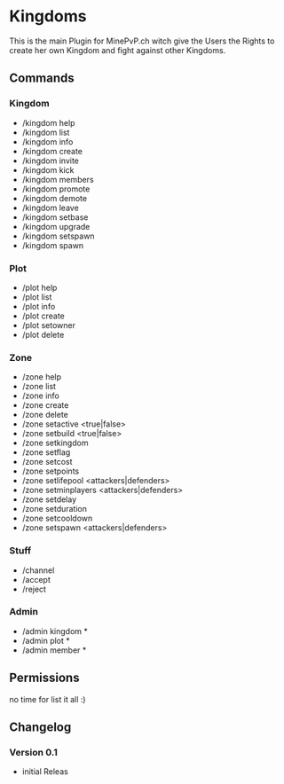 # Kingdoms

This is the main Plugin for MinePvP.ch witch give the Users the Rights
to create her own Kingdom and fight against other Kingdoms.

## Commands

### Kingdom
- /kingdom help
- /kingdom list
- /kingdom info
- /kingdom create <name> <tag>
- /kingdom invite <player>
- /kingdom kick <player>
- /kingdom members
- /kingdom promote <player>
- /kingdom demote <player>
- /kingdom leave
- /kingdom setbase
- /kingdom upgrade
- /kingdom setspawn
- /kingdom spawn

### Plot
- /plot help
- /plot list
- /plot info
- /plot create
- /plot setowner <plotId> <player>
- /plot delete <plotId>

### Zone
- /zone help
- /zone list
- /zone info
- /zone create <name>
- /zone delete <name>
- /zone setactive <name> <true|false>
- /zone setbuild <name> <true|false>
- /zone setkingdom <name> <kingdom>
- /zone setflag
- /zone setcost <name> <cost>
- /zone setpoints <name> <points>
- /zone setlifepool <name> <attackers|defenders> <lives>
- /zone setminplayers <name> <attackers|defenders> <players>
- /zone setdelay <name> <delay>
- /zone setduration <name> <duration>
- /zone setcooldown <name> <cooldown>
- /zone setspawn <name> <attackers|defenders>


### Stuff
- /channel
- /accept
- /reject


### Admin
- /admin kingdom *
- /admin plot *
- /admin member *


## Permissions
no time for list it all :)


## Changelog

### Version 0.1
- initial Releas